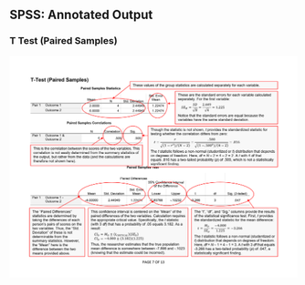 ## SPSS: Annotated Output

### T Test (Paired Samples)

<p align="center"><kbd><img src="paired.png"></kbd></p>
